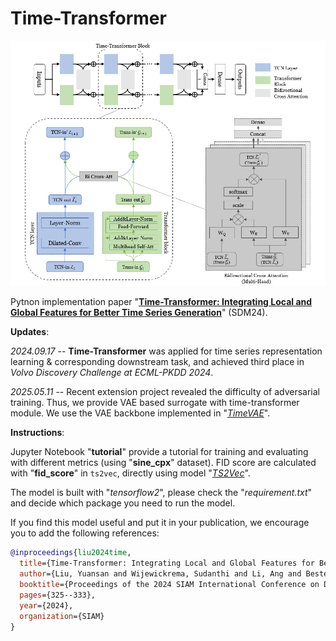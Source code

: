 # Time-Transformer

<p align="center">
<img src=imgs/timetransformer.png />
</p>

Pytnon implementation paper "[**Time-Transformer: Integrating Local and Global Features for Better Time Series Generation**](https://epubs.siam.org/doi/10.1137/1.9781611978032.37)" (SDM24).

**Updates**:

*2024.09.17* -- **Time-Transformer** was applied for time series representation learning \& corresponding downstream task, and achieved third place in *Volvo Discovery Challenge at ECML-PKDD 2024*.

*2025.05.11* -- Recent extension project revealed the difficulty of adversarial training. Thus, we provide VAE based surrogate with time-transformer module. We use the VAE backbone implemented in "[*TimeVAE*](https://github.com/abudesai/timeVAE)".

**Instructions**:

Jupyter Notebook "**tutorial**" provide a tutorial for training and evaluating with different metrics (using "**sine_cpx**" dataset). FID score are calculated with "**fid_score**" in `ts2vec`, directly using model "[*TS2Vec*](https://github.com/yuezhihan/ts2vec)".

The model is built with "*tensorflow2*", please check the "*requirement.txt*" and decide which package you need to run the model.

If you find this model useful and put it in your publication, we encourage you to add the following references:
```bibtex
@inproceedings{liu2024time,
  title={Time-Transformer: Integrating Local and Global Features for Better Time Series Generation},
  author={Liu, Yuansan and Wijewickrema, Sudanthi and Li, Ang and Bester, Christofer and O'Leary, Stephen and Bailey, James},
  booktitle={Proceedings of the 2024 SIAM International Conference on Data Mining (SDM)},
  pages={325--333},
  year={2024},
  organization={SIAM}
}
```
